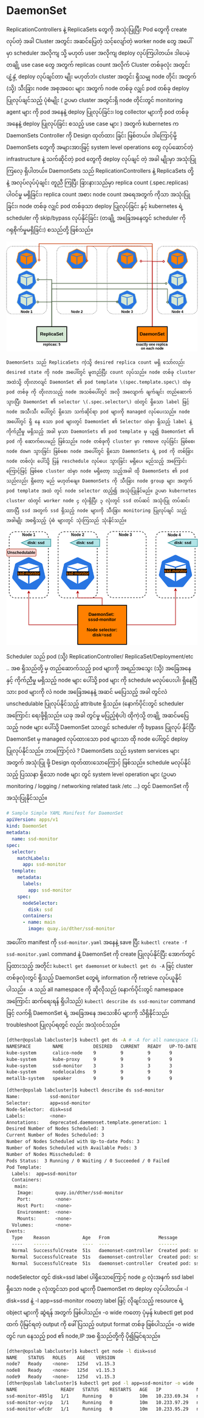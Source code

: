 # DaemonSet

ReplicationControllers နဲ့ ReplicaSets တွေကို အသုံးပြုပြီး Pod တွေကို create လုပ်တဲ့ အခါ Cluster အတွင်း အဆင်ပြေတဲ့ သင့်လျော်တဲ့ worker node တွေ အပေါ်မှာ scheduler အလိုကျ သို့ မဟုတ် user အလိုကျ deploy လုပ်ကြပါတယ်။ ဒါပေမဲ့ တချို့ use case တွေ အတွက် replicas count အလိုက် Cluster တစ်ခုလုံး အတွင်း ပျံ့နှံ့ deploy လုပ်ချင်တာ မျိုး မဟုတ်ဘဲ၊ cluster အတွင်း ရှိသမျှ node တိုင်း အတွက် \(သို့\) သီးခြား node အစုအဝေး များ အတွက် node တစ်ခု လျှင် pod တစ်ခု deploy ပြုလုပ်ချင်သည့် ပုံစံမျိုး \( ဥပမာ cluster အတွင်းရှိ node တိုင်းတွင် monitoring agent များ ကို pod အနေနဲ့ deploy ပြုလုပ်ခြင်း၊ log collector များကို pod တစ်ခု အနေနဲ့ deploy ပြုလုပ်ခြင်း စသည့် use case များ \) အတွက် kubernetes က DaemonSets Controller ကို Design ထုတ်ထား ခြင်း ဖြစ်တယ်။ ဒါကြောင့်မို့ DaemonSets တွေကို အများအားဖြင့် system level operations တွေ လုပ်ဆောင်တဲ့ infrastructure နဲ့ သက်ဆိုင်တဲ့ pod တွေကို deploy လုပ်ချင် တဲ့ အခါ မျိုးမှာ အသုံးပြုကြလေ့ ရှိပါတယ်။ DaemonSets သည် ReplicationControllers နဲ့ ReplicaSets တို့ နဲ့ အလုပ်လုပ်ပုံချင်း တူညီ ကြပြီး ခြားနားသည်မှာ replica count \(.spec.replicas\) ပါဝင်မှု မရှိခြင်း၊ replica count အစား node count အရေအတွက် ကိုသာ အသုံးပြုခြင်း၊ node တစ်ခု လျှင် pod တစ်ခုသာ deploy ပြုလုပ်ခြင်း နှင့် kubernetes ရဲ့ scheduler ကို skip/bypass လုပ်နိုင်ခြင်း \(တချို့ အခြေအနေတွင် scheduler ကို ဂရုစိုက်မှုမရှိခြင်း\) စသည်တို့ ဖြစ်သည်။

![](.gitbook/assets/daemonset.png)

    DaemonSets သည် ReplicaSets ကဲ့သို့ desired replica count မရှိ သော်လည်း desired state ကို node အပေါ်တွင် မူတည်ပြီး count လုပ်သည်။ node တစ်ခု cluster အထဲသို့ တိုးလာလျင် DaemonSet ၏ pod template \(spec.template.spec\) ထဲမှ pod တစ်ခု ကို တိုးလာသည့် node အသစ်ပေါ်တွင် အလို အလျောက် ချက်ချင်း တည်ဆောက်သွားပြီး DaemonSet ၏ selector \(.spec.selector\) ထဲတွင် ရှိသော label ဖြင့် node အသီးသီး ပေါ်တွင် ရှိသော သက်ဆိုင်ရာ pod များကို managed လုပ်ပေးသည်။ node အပေါ်တွင် ရှိ နေ သော pod များတွင် DaemonSet ၏ Selector ထဲမှာ ရှိသည့် label နဲ့ ကိုက်ညီမှု မရှိသည့် အခါ မှသာ DaemonSets ၏ pod template မှ ယူ၍ DaemonSet ၏ pod ကို ဆောက်ပေးမည် ဖြစ်သည်။ node တစ်ခုကို cluster မှာ remove လုပ်ခြင်း ဖြစ်စေ၊ node down သွားခြင်း ဖြစ်စေ၊ node အပေါ်တွင် ရှိသော DaemonSets ရဲ့ pod ကို တစ်ခြား node တစ်လုံး ပေါ်သို့ ပြန် reschedule လုပ်ပေး သွားခြင်း မရှိပေ၊ မည်သည့် အကြောင်းကြောင့်ဖြင့် ဖြစ်စေ cluster ထဲမှာ node မရှိတော့ သည့်အခါ ထို DaemonSets ၏ pod သည်လည်း ရှိတော့ မည် မဟုတ်ချေ။ DaemonSets ကို သီးခြား node group များ အတွက် pod template အထဲ တွင် node selector ထည့်၍ အသုံးပြုနိုင်မည်။ ဥပမာ kubernetes cluster ထဲတွင် worker node ၄ လုံးရှိပြီး ၃ လုံးတွင် ssd တပ်ဆင် အသုံးပြု တပ်ဆင်းထားပြီ ssd အတွက် ssd ရှိသည့် node များကို သီးခြား monitoring ပြုလုပ်ချင် သည့် အခါမျိုး အစရှိသည့် ပုံစံ များတွင် သုံးကြသည် သုံးနိုင်သည်။

![](.gitbook/assets/daemonset-node-selector-1.png)

   Scheduler သည် pod \(သို့\) ReplicationController/ ReplicaSet/Deployment/etc .. အစ ရှိသည်တို့ မှ တည်ဆောက်သည့် pod များကို အရည်အသွေး \(သို့\) အခြေအနေ နှင့် ကိုက်ညီမှု မရှိသည့် node များ ပေါ်သို့ pod များ ကို schedule မလုပ်ပေးပါ၊ ရှိနေပြီသား pod များကို လဲ node အခြေအနေနဲ့ အဆင် မပြေသည့် အခါ တွင်လဲ unschedulable ပြုလုပ်နိုင်သည့် attribute ရှိသည်။ \(နောက်ပိုင်းတွင် scheduler အကြောင်း ရေးဖို့ရှိသည်။ ယခု အခါ တွင်မှု မပြည့်စုံပါ\) ထိုကဲ့သို့ တချို့ အဆင်မပြေသည့် node များ ပေါ်သို့ DaemonSet သာလျှင် scheduler ကို bypass ပြုလုပ် နိုင်ပြီး DaemonSet မှ managed လုပ်ထားသော pod များသာ ထို node ပေါ်တွင် deploy ပြုလုပ်နိုင်သည်။ ဘာကြောင့်လဲ ? DaemonSets သည် system services များ အတွက် အသုံးပြု ဖို့ Design ထုတ်ထားသောကြောင့် ဖြစ်သည်။ schedule မလုပ်နိုင်သည့် ပြဿနာ ရှိသော node များ တွင် system level operation များ \(ဥပမာ monitoring / logging / networking related task /etc ...\) တွင် DaemonSet ကို အသုံးပြုနိုင်သည်။

```yaml
# Sample Simple YAML Manifest for DaemonSet
apiVersion: apps/v1
kind: DaemonSet
metadata:
  name: ssd-monitor
spec:
  selector:
    matchLabels:
      app: ssd-monitor
  template:
    metadata:
      labels:
        app: ssd-monitor
    spec:
      nodeSelector:
        disk: ssd
      containers:
      - name: main
        image: quay.io/dther/ssd-monitor
```

  အပေါ်က manifest ကို `ssd-monitor.yaml` အနေနဲ့ save ပြီး `kubectl create -f ssd-monitor.yaml` command နဲ့ DaemonSet ကို create ပြုလုပ်နိုင်ပြီး အောက်တွင် ပြထားသည့် အတိုင်း `kubectl get daemonset` or `kubectl get ds -A` ဖြင့် cluster တစ်ခုလုံးတွင် ရှိသည့် DaemonSet တွေရဲ့ information ကို retrieve လုပ်ယူနိုင်ပါသည်။ `-A` သည် all namespace ကို ဆိုလိုသည် \(နောက်ပိုင်းတွင် namespace အကြောင်း ဆက်ရေးရန် ရှိပါသည်\) `kubectl describe ds ssd-monitor` command ဖြင့် လက်ရှိ DaemonSet ရဲ့ အခြေအနေ အသေးစိပ် များကို သိရှိနိုင်သည်၊ troubleshoot ပြုလုပ်ရတွင် လည်း အသုံးဝင်သည်။

```bash
[dther@opslab labcluster]$ kubectl get ds -A # -A for all namespace (later explain namespace)
NAMESPACE        NAME           DESIRED   CURRENT   READY   UP-TO-DATE   AVAILABLE   NODE SELECTOR                 AGE
kube-system      calico-node    9         9         9       9            9           <none>                        125d
kube-system      kube-proxy     9         9         9       9            9           beta.kubernetes.io/os=linux   125d
kube-system      ssd-monitor    3         3         3       3            3           disk=ssd                      125d
kube-system      nodelocaldns   9         9         9       9            9           <none>                        125d
metallb-system   speaker        9         9         9       9            9           beta.kubernetes.io/os=linux   125d
```

```bash
[dther@opslab labcluster]$ kubectl describe ds ssd-monitor 
Name:           ssd-monitor
Selector:       app=ssd-monitor
Node-Selector:  disk=ssd
Labels:         <none>
Annotations:    deprecated.daemonset.template.generation: 1
Desired Number of Nodes Scheduled: 3
Current Number of Nodes Scheduled: 3
Number of Nodes Scheduled with Up-to-date Pods: 3
Number of Nodes Scheduled with Available Pods: 3
Number of Nodes Misscheduled: 0
Pods Status:  3 Running / 0 Waiting / 0 Succeeded / 0 Failed
Pod Template:
  Labels:  app=ssd-monitor
  Containers:
   main:
    Image:        quay.io/dther/ssd-monitor
    Port:         <none>
    Host Port:    <none>
    Environment:  <none>
    Mounts:       <none>
  Volumes:        <none>
Events:
  Type    Reason            Age   From                  Message
  ----    ------            ----  ----                  -------
  Normal  SuccessfulCreate  51s   daemonset-controller  Created pod: ssd-monitor-wfc8r
  Normal  SuccessfulCreate  51s   daemonset-controller  Created pod: ssd-monitor-495lg
  Normal  SuccessfulCreate  51s   daemonset-controller  Created pod: ssd-monitor-vvjcp

```

nodeSelector တွင် disk=ssd label ပါရှိသောကြောင့် node ၉ လုံးအနက် ssd label ရှိသော node ၃ လုံးတွင်သာ pod များကို DaemonSet က deploy လုပ်ပါတယ်။ -l disk=ssd နဲ့ -l app=ssd-monitor ကတော့ label ဖြင့် လိုချင်သည့် resource ရဲ့ object များကို ဆွဲရန် အတွက် ဖြစ်ပါသည်။ -o wide ကတော့ ပုံမှန် kubectl get pod ထက် ပိုမြင်ရတဲ့ output ကို ဖေါ်ပြသည့် output format တစ်ခု ဖြစ်ပါသည်။ -o wide တွင် run နေသည့် pod ၏ node,IP အစ ရှိသည်တို့ကို ပို၍မြင်ရသည်။

```bash
[dther@opslab labcluster]$ kubectl get node -l disk=ssd
NAME    STATUS   ROLES    AGE    VERSION
node7   Ready    <none>   125d   v1.15.3
node8   Ready    <none>   125d   v1.15.3
node9   Ready    <none>   125d   v1.15.3
[dther@opslab labcluster]$ kubectl get pod -l app=ssd-monitor -o wide
NAME                READY   STATUS    RESTARTS   AGE   IP             NODE    NOMINATED NODE   READINESS GATES
ssd-monitor-495lg   1/1     Running   0          10m   10.233.69.34   node8   <none>           <none>
ssd-monitor-vvjcp   1/1     Running   0          10m   10.233.97.29   node9   <none>           <none>
ssd-monitor-wfc8r   1/1     Running   0          10m   10.233.95.29   node7   <none>           <none>

```

